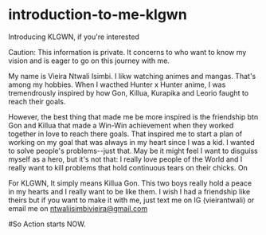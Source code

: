 # introduction-to-me-klgwn
Introducing KLGWN, if you're interested


Caution: This information is private. It concerns to who want to know my vision and is eager to go on this journey with me.

My name is Vieira Ntwali Isimbi. I likw watching animes and mangas. That's among my hobbies. When I wacthed Hunter x Hunter anime, I was tremendrously inspired by how Gon, Killua, Kurapika and Leorio faught to reach their goals.

However, the best thing that made me be more inspired is the friendship btn Gon and Killua that made a Win-Win achievement when they worked together in love to reach there goals. That inspired me to start a plan of working on my goal that was always in my heart since I was a kid. I wanted to solve people's problems--just that. May be it might feel I want to disguiss myself as a hero, but it's not that: I really love people of the World and I really want to kill problems that hold continuous tears on their chicks. On

For KLGWN, It simply means Killua Gon. This two boys really hold a peace in my hearts and I really want to be like them. I wish I had a friendship like theirs but if you want to make it with me, just text me on IG (vieirantwali) or email me on ntwaliisimbivieira@gmail.com

#So Action starts NOW.
